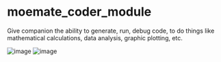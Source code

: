 # moemate_coder_module
Give companion the ability to generate, run, debug code, to do things like mathematical calculations, data analysis, graphic plotting, etc.

![image](https://github.com/webaverse-studios/moemate_coder_module/assets/10785634/51c60451-320d-43e1-8a73-558b8990aaa9)
![image](https://github.com/webaverse-studios/moemate_coder_module/assets/10785634/c0c1cf3d-faf5-490d-926c-4cb7a5cb047b)
